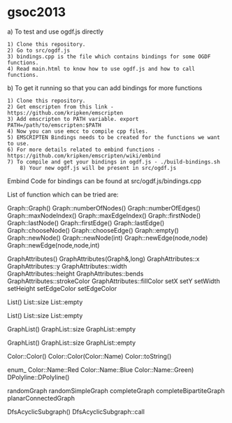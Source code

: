 gsoc2013
========

a) To test and use ogdf.js directly

	1) Clone this repository.
	2) Go to src/ogdf.js
	3) bindings.cpp is the file which contains bindings for some OGDF functions.
	4) Read main.html to know how to use ogdf.js and how to call functions.

b) To get it running so that you can add bindings for more functions

	1) Clone this repository.
	2) Get emscripten from this link - https://github.com/kripken/emscripten
	3) Add emscripten to PATH variable. export PATH=/path/to/emscripten:$PATH
	4) Now you can use emcc to compile cpp files.
	5) EMSCRIPTEN Bindings needs to be created for the functions we want to use.
	6) For more details related to embind functions - https://github.com/kripken/emscripten/wiki/embind
	7) To compile and get your bindings in ogdf.js - ./build-bindings.sh
    	8) Your new ogdf.js will be present in src/ogdf.js

Embind Code for bindings can be found at src/ogdf.js/bindings.cpp

List of function which can be tried are:

Graph::Graph()
Graph::numberOfNodes()
Graph::numberOfEdges()
Graph::maxNodeIndex()
Graph::maxEdgeIndex()
Graph::firstNode()
Graph::lastNode()
Graph::firstEdge()
Graph::lastEdge()	
Graph::chooseNode()
Graph::chooseEdge()
Graph::empty()
Graph::newNode()
Graph::newNode(int)
Graph::newEdge(node,node)
Graph::newEdge(node,node,int)

GraphAttributes()
GraphAttributes(Graph&,long)
GraphAttributes::x
GraphAttributes::y
GraphAttributes::width	
GraphAttributes::height
GraphAttributes::bends
GraphAttributes::strokeColor
GraphAttributes::fillColor
setX
setY
setWidth
setHeight
setEdgeColor
setEdgeColor
	
List<edge>()
List<edge>::size
List<edge>::empty

List<node>()
List<node>::size
List<node>::empty

GraphList<EdgeElement>()
GraphList<EdgeElement>::size
GraphList<EdgeElement>::empty

GraphList<NodeElement>()
GraphList<NodeElement>::size
GraphList<NodeElement>::empty

Color::Color()
Color::Color(Color::Name)
Color::toString()

enum_  Color::Name::Red Color::Name::Blue Color::Name::Green)
DPolyline::DPolyline()
		
randomGraph
randomSimpleGraph
completeGraph
completeBipartiteGraph
planarConnectedGraph

DfsAcyclicSubgraph()
DfsAcyclicSubgraph::call
